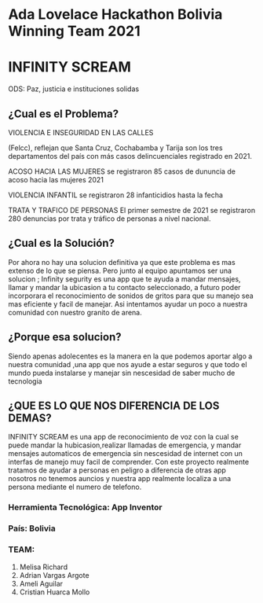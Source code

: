 # Ada Lovelace Hackathon Bolivia Winning Team 2021
# INFINITY SCREAM


ODS:  Paz, justicia e instituciones solidas

## ¿Cual es el Problema?

VIOLENCIA E INSEGURIDAD EN LAS CALLES

(Felcc), reflejan que Santa Cruz, Cochabamba y Tarija son los tres departamentos del país con más casos delincuenciales registrado en 2021.

ACOSO HACIA LAS MUJERES se registraron 85 casos de dununcia de acoso hacia las mujeres 2021

VIOLENCIA INFANTIL se registraron 28 infanticidios hasta la fecha

TRATA Y TRAFICO DE PERSONAS El primer semestre de 2021 se registraron 280 denuncias por trata y tráfico de personas a nivel nacional.



## ¿Cual es la Solución?

Por ahora no hay una solucion definitiva ya que este problema es mas extenso de lo que se piensa. Pero junto al equipo apuntamos ser una  solucion ;  Infinity segurity es una app que te ayuda a mandar mensajes, llamar y mandar la ubicasion a tu contacto seleccionado, a futuro poder incorporara el reconocimiento de sonidos de gritos para que su manejo sea mas eficiente y facil de manejar. Asi intentamos ayudar un poco a nuestra comunidad con nuestro granito de arena.

## ¿Porque esa solucion?

Siendo apenas adolecentes es la manera en la que podemos aportar algo a nuestra comunidad ,una app que nos ayude a estar seguros y que todo el mundo pueda instalarse y manejar sin nescesidad de saber mucho de tecnologia

## ¿QUE ES LO QUE NOS DIFERENCIA DE LOS DEMAS?

INFINITY SCREAM es una app de reconocimiento de voz con la cual se puede mandar la hubicasion,realizar llamadas de emergencia, y mandar mensajes automaticos de emergencia  sin nescesidad de internet con un interfas de manejo muy facil de comprender. Con este proyecto realmente tratamos de ayudar a  personas en peligro a diferencia de otras app nosotros no tenemos auncios y nuestra app realmente localiza a una persona mediante el numero de telefono.

### Herramienta Tecnológica: App Inventor 

### País: Bolivia
### TEAM: 
  1. Melisa	Richard
  2. Adrian	Vargas Argote
  3. Ameli	Aguilar
  4. Cristian	Huarca Mollo

